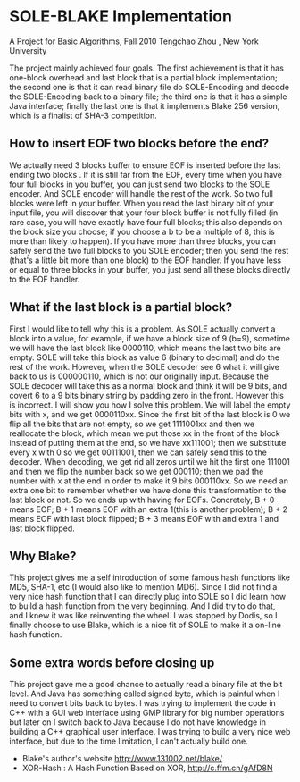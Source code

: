 SOLE-BLAKE Implementation
==========
A Project for Basic Algorithms, Fall 2010 Tengchao Zhou , New York University

The project mainly achieved four goals. The first achievement is that it has one-block overhead and last block that is a partial block implementation; the second one is that it can read binary file do SOLE-Encoding and decode the SOLE-Encoding back to a binary file; the third one is that it has a simple Java interface; finally the last one is that it implements Blake 256 version, which is a finalist of SHA-3 competition.

How to insert EOF two blocks before the end?
-------------------------
We actually need 3 blocks buffer to ensure EOF is inserted before the last ending two blocks . If it is still far from the EOF, every time when you have four full blocks in you buffer, you can just send two blocks to the SOLE encoder. And SOLE encoder will handle the rest of the work. So two full blocks were left in your buffer. When you read the last binary bit of your input file, you will discover that your four block buffer is not fully filled (in rare case, you will have exactly have four full blocks; this also depends on the block size you choose; if you choose a b to be a multiple of 8, this is more than likely to happen). If you have more than three blocks, you can safely send the two full blocks to you SOLE encoder; then you send the rest (that's a little bit more than one block) to the EOF handler. If you have less or equal to three blocks in your buffer, you just send all these blocks directly to the EOF handler.

What if the last block is a partial block?
-------------------------
First I would like to tell why this is a problem. As SOLE actually convert a block into a value, for example, if we have a block size of 9 (b=9), sometime we will have the last block like 0000110, which means the last two bits are empty. SOLE will take this block as value 6 (binary to decimal) and do the rest of the work. However, when the SOLE decoder see 6 what it will give back to us is 000000110, which is not our originally input. Because the SOLE decoder will take this as a normal block and think it will be 9 bits, and covert 6 to a 9 bits binary string by padding zero in the front. However this is incorrect. I will show you how I solve this problem. We will label the empty bits with x, and we get 0000110xx. Since the first bit of the last block is 0 we flip all the bits that are not empty, so we get 1111001xx and then we reallocate the block, which mean we put those xx in the front of the block instead of putting them at the end, so we have xx111001; then we substitute every x with 0 so we get 00111001, then we can safely send this to the decoder. When decoding, we get rid all zeros until we hit the first one 111001 and then we flip the number back so we get 000110; then we pad the number with x at the end in order to make it 9 bits 000110xx. So we need an extra one bit to remember whether we have done this transformation to the last block or not. So we ends up with having for EOFs. Concretely, B + 0 means EOF; B + 1 means EOF with an extra 1(this is another problem); B + 2 means EOF with last block flipped; B + 3 means EOF with and extra 1 and last block flipped.

Why Blake?
-------------------------
This project gives me a self introduction of some famous hash functions like MD5, SHA-1, etc (I would also like to mention MD6). Since I did not find a very nice hash function that I can directly plug into SOLE so I did learn how to build a hash function from the very beginning. And I did try to do that, and I knew it was like reinventing the wheel. I was stopped by Dodis, so I finally choose to use Blake, which is a nice fit of SOLE to make it a on-line hash function.

Some extra words before closing up
-------------------------
This project gave me a good chance to actually read a binary file at the bit level. And Java has something called signed byte, which is painful when I need to convert bits back to bytes. I was trying to implement the code in C++ with a GUI web interface using GMP library for big number operations but later on I switch back to Java because I do not have knowledge in building a C++ graphical user interface. I was trying to build a very nice web interface, but due to the time limitation, I can't actually build one.

* Blake's author's website http://www.131002.net/blake/
* XOR-Hash : A Hash Function Based on XOR, http://c.ffm.cn/gAfD8N
